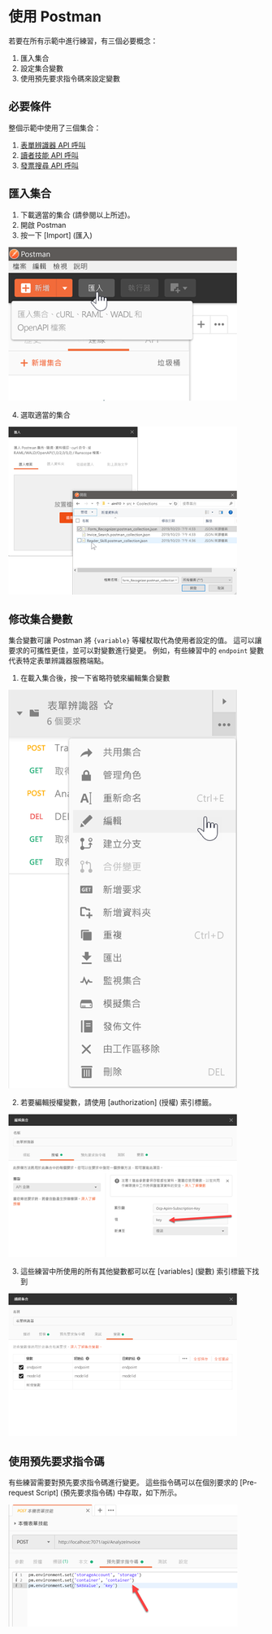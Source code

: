 # <a name="using-postman"></a>使用 Postman
若要在所有示範中進行練習，有三個必要概念：

1. 匯入集合
2. 設定集合變數
3. 使用預先要求指令碼來設定變數

## <a name="what-you-need"></a>必要條件
整個示範中使用了三個集合：
1. [表單辨識器 API 呼叫](src/Collections/Form_Recognizer.postman_collection.json)
2. [讀者技能 API 呼叫](src/Collections/Reader_Skill.postman_collection.json)
3. [發票搜尋 API 呼叫](src/Collections/Invoice_Search.postman_collection.json)

## <a name="importing-a-collection"></a>匯入集合

1. 下載適當的集合 (請參閱以上所述)。
2. 開啟 Postman
3. 按一下 [Import] \(匯入\)

![匯入集合](images/import_collection.png "匯入集合")

4. 選取適當的集合

![匯入集合](images/import_collection_file.png "匯入集合")

## <a name="modifying-collection-variables"></a>修改集合變數

集合變數可讓 Postman 將 `{variable}` 等權杖取代為使用者設定的值。 這可以讓要求的可攜性更佳，並可以對變數進行變更。 例如，有些練習中的 `endpoint` 變數代表特定表單辨識器服務端點。 

1. 在載入集合後，按一下省略符號來編輯集合變數

![編輯變數](images/edit_variables.png "編輯變數")

2. 若要編輯授權變數，請使用 [authorization] \(授權\) 索引標籤。

![編輯授權](images/edit_authorization.png "編輯授權")

3. 這些練習中所使用的所有其他變數都可以在 [variables] \(變數\) 索引標籤下找到

![編輯變數](images/variables_tab.png "編輯變數")

## <a name="using-pre-request-scripts"></a>使用預先要求指令碼

有些練習需要對預先要求指令碼進行變更。 這些指令碼可以在個別要求的 [Pre-request Script] \(預先要求指令碼\) 中存取，如下所示。

![預先要求指令碼](images/pre_request.png "預先要求指令碼")

